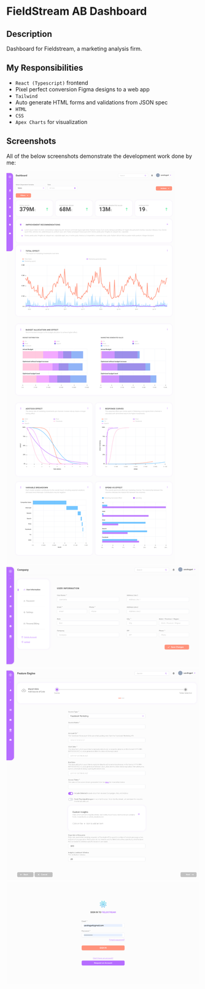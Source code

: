 # FieldStream AB Dashboard

## Description

Dashboard for Fieldstream, a marketing analysis firm. 

## My Responsibilities

- `React (Typescript)` frontend
- Pixel perfect conversion Figma designs to a web app
- `Tailwind`
- Auto generate HTML forms and validations from JSON spec
- `HTML`
- `CSS`
- `Apex Charts` for visualization

## Screenshots

All of the below screenshots demonstrate the development work done by me:

<img alt="Dashboard - Fieldstream" src="./screenshots/1.png">
<img alt="User Info - Fieldstream" src="./screenshots/2.png">
<img alt="Forms - Fieldstream" src="./screenshots/3.png">
<img alt="Login - Fieldstream" src="./screenshots/4.png">

